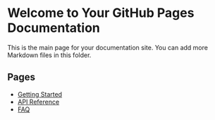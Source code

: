 # Welcome to Your GitHub Pages Documentation

This is the main page for your documentation site. You can add more Markdown files in this folder.

## Pages

- [Getting Started](getting-started.md)
- [API Reference](api-reference.md)
- [FAQ](faq.md)
